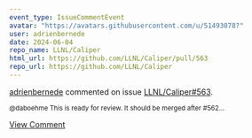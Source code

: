 ```yaml
---
event_type: IssueCommentEvent
avatar: "https://avatars.githubusercontent.com/u/51493078?"
user: adrienbernede
date: 2024-06-04
repo_name: LLNL/Caliper
html_url: https://github.com/LLNL/Caliper/pull/563
repo_url: https://github.com/LLNL/Caliper
---
```


<a href='https://github.com/adrienbernede' target='_blank'>adrienbernede</a> commented on issue <a href='https://github.com/LLNL/Caliper/pull/563' target='_blank'>LLNL/Caliper#563</a>.

<small>@daboehme This is ready for review. It should be merged after #562...</small>

<a href='https://github.com/LLNL/Caliper/pull/563' target='_blank'>View Comment</a>